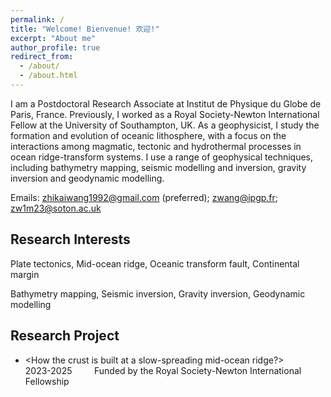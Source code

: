 ```yaml
---
permalink: /
title: "Welcome! Bienvenue! 欢迎!"
excerpt: "About me"
author_profile: true
redirect_from: 
  - /about/
  - /about.html
---
```


I am a Postdoctoral Research Associate at Institut de Physique du Globe de Paris, France. Previously, I worked as a Royal Society-Newton International Fellow at the University of Southampton, UK. As a geophysicist, I study the formation and evolution of oceanic lithosphere, with a focus on the interactions among magmatic, tectonic and hydrothermal processes in ocean ridge-transform systems. I use a range of geophysical techniques, including bathymetry mapping, seismic modelling and inversion, gravity inversion and geodynamic modelling.

Emails: zhikaiwang1992@gmail.com (preferred);  zwang@ipgp.fr;  zw1m23@soton.ac.uk

Research Interests
----
Plate tectonics, Mid-ocean ridge, Oceanic transform fault, Continental margin

Bathymetry mapping, Seismic inversion, Gravity inversion, Geodynamic modelling

Research Project
----
* <How the crust is built at a slow-spreading mid-ocean ridge?> &nbsp; &nbsp; &nbsp; &nbsp; &nbsp; &nbsp; 2023-2025
 &nbsp; &nbsp; &nbsp; &nbsp; Funded by the Royal Society-Newton International Fellowship
